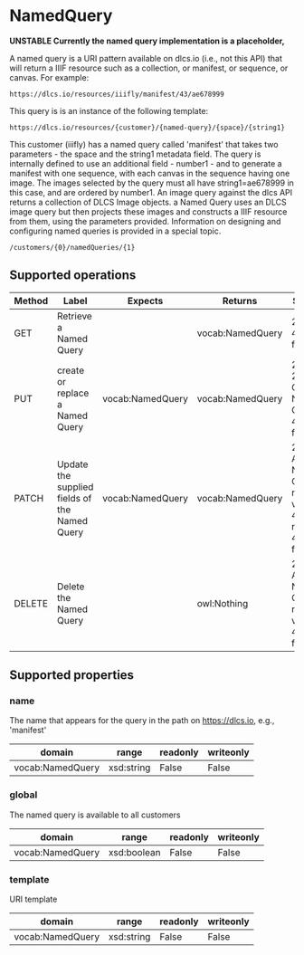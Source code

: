 
# NamedQuery

**UNSTABLE Currently the named query implementation is a placeholder,**

A named query is a URI pattern available on dlcs.io (i.e., not this API) that will return a IIIF resource such as a collection, or manifest, or sequence, or canvas. For example:

```
https://dlcs.io/resources/iiifly/manifest/43/ae678999
```

This query is is an instance of the following template:

```
https://dlcs.io/resources/{customer}/{named-query}/{space}/{string1}
```

This customer (iiifly) has a named query called 'manifest' that takes two parameters - the space and the string1 metadata field. The query is internally defined to use an additional field - number1 -  and to generate a manifest with one sequence, with each canvas in the sequence having one image. The images selected by the query must all have string1=ae678999 in this case, and are ordered by number1.  An image query against the dlcs API returns a collection of DLCS Image objects. a Named Query uses an DLCS image query but then projects these images and  constructs a IIIF resource from them, using the parameters provided. Information on designing and configuring named queries is provided in a special topic.


```
/customers/{0}/namedQueries/{1}
```


## Supported operations


|Method|Label|Expects|Returns|Statuses|
|--|--|--|--|--|
|GET|Retrieve a Named Query| |vocab:NamedQuery|200 OK, 404 Not found|
|PUT|create or replace a Named Query|vocab:NamedQuery|vocab:NamedQuery|200 OK, 201 Created Named Query, 404 Not found|
|PATCH|Update the supplied fields of the Named Query|vocab:NamedQuery|vocab:NamedQuery|205 Accepted Named Query, reset view, 400 Bad request, 404 Not found|
|DELETE|Delete the Named Query| |owl:Nothing|205 Accepted Named Query, reset view, 404 Not found|


## Supported properties


### name

The name that appears for the query in the path on https://dlcs.io, e.g., 'manifest'


|domain|range|readonly|writeonly|
|--|--|--|--|
|vocab:NamedQuery|xsd:string|False|False|


### global

The named query is available to all customers


|domain|range|readonly|writeonly|
|--|--|--|--|
|vocab:NamedQuery|xsd:boolean|False|False|


### template

URI template


|domain|range|readonly|writeonly|
|--|--|--|--|
|vocab:NamedQuery|xsd:string|False|False|

